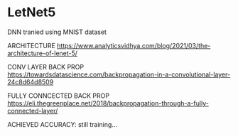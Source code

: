 # LetNet5
DNN tranied using MNIST dataset

ARCHITECTURE
https://www.analyticsvidhya.com/blog/2021/03/the-architecture-of-lenet-5/

CONV LAYER BACK PROP
https://towardsdatascience.com/backpropagation-in-a-convolutional-layer-24c8d64d8509

FULLY CONNCECTED BACK PROP
https://eli.thegreenplace.net/2018/backpropagation-through-a-fully-connected-layer/




ACHIEVED ACCURACY:
still training...



